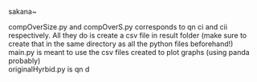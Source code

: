 sakana~

compOverSize.py and compOverS.py corresponds to qn ci and cii respectively. All they do is create a csv file in result folder (make sure to create that in the same directory as all the python files beforehand!)<br>
main.py is meant to use the csv files created to plot graphs (using panda probably)<br>
originalHyrbid.py is qn d<br>

